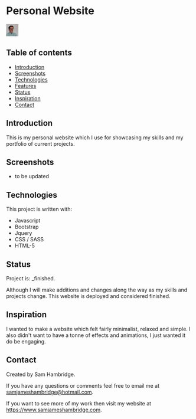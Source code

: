 # Personal Website

<img src="./img/profile-pic.jpg" width="33">

## Table of contents
* [Introduction](#introduction)
* [Screenshots](#screenshots)
* [Technologies](#technologies)
* [Features](#features)
* [Status](#status)
* [Inspiration](#inspiration)
* [Contact](#contact)

## Introduction
This is my personal website which I use for showcasing my skills and my portfolio of current projects. 

## Screenshots

- to be updated

## Technologies
This project is written with:
* Javascript
* Bootstrap
* Jquery
* CSS / SASS
* HTML-5

## Status

Project is: _finished.

Although I will make additions and changes along the way as my skills and projects change. This website is deployed and considered finished.

## Inspiration

I wanted to make a website which felt fairly minimalist, relaxed and simple. I also didn't want to have a tonne of effects and animations, I just wanted it do be engaging.

## Contact

Created by Sam Hambridge.

If you have any questions or comments feel free to email me at samjameshambridge@hotmail.com.

If you want to see more of my work then visit my website at https://www.samjameshambridge.com.
